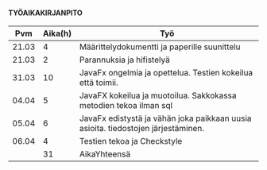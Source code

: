 #### **TYÖAIKAKIRJANPITO**

Pvm  |  Aika(h)  | Työ
-----|------------|------
21.03 | 4 | Määrittelydokumentti ja paperille suunittelu
21.03 | 2 | Parannuksia ja hifistelyä
31.03 | 10 | JavaFx ongelmia ja opettelua. Testien kokeilua että toimii.
04.04 | 5  | JavaFX kokeilua ja muotoilua. Sakkokassa metodien tekoa ilman sql
05.04 | 6  | JavaFx edistystä ja vähän joka paikkaan uusia asioita. tiedostojen järjestäminen.
06.04 | 4  | Testien tekoa ja Checkstyle
      | 31 | AikaYhteensä

